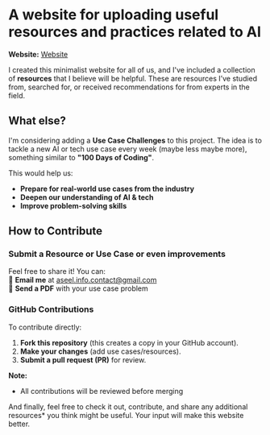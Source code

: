 # A website for uploading useful resources and practices related to AI   

 **Website:** [Website](https://aseelbahakeem.github.io/Learning-and-practicing-resources-website-AI/resources.html)

I created this minimalist website for all of us, and I've included a collection of **resources** that I believe will be helpful. These are resources I’ve studied from, searched for, or received recommendations for from experts in the field.  

## What else?
I'm considering adding a **Use Case Challenges** to this project. The idea is to tackle a new AI or tech use case every week (maybe less maybe more), something similar to **"100 Days of Coding"**.

This would help us:  
- **Prepare for real-world use cases from the industry**
- **Deepen our understanding of AI & tech**
- **Improve problem-solving skills**  

## How to Contribute  

### Submit a Resource or Use Case or even improvements 
Feel free to share it! You can:  
📩 **Email me** at [aseel.info.contact@gmail.com](mailto:aseel.info.contact@gmail.com)  
📄 **Send a PDF** with your use case problem  

### GitHub Contributions 
To contribute directly:  
1. **Fork this repository** (this creates a copy in your GitHub account).  
2. **Make your changes** (add use cases/resources).  
3. **Submit a pull request (PR)** for review.  

 **Note:**    
- All contributions will be reviewed before merging
 
And finally, feel free to check it out, contribute, and share any additional resources* you think might be useful. Your input will make this website better.  



